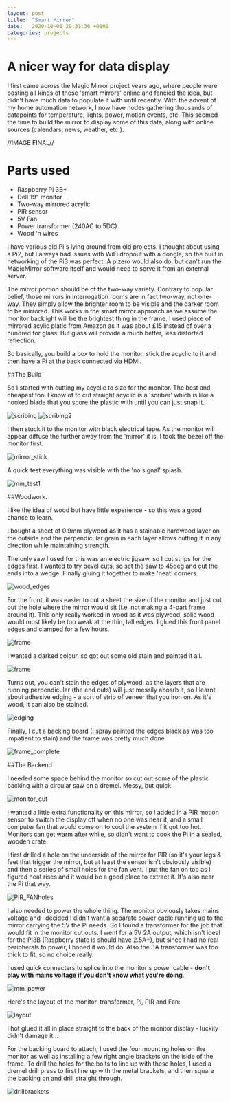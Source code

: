 ```yaml
---
layout: post
title:  "Smart Mirror"
date:   2020-10-01 20:31:36 +0100
categories: projects
---
```

# A nicer way for data display
I first came across the Magic Mirror project years ago, where people were posting all kinds of these 'smart mirrors' online and fancied the idea, but didn't have much data to populate it with until recently. With the advent of my home automation network, I now have nodes gathering thousands of datapoints for temperature, lights, power, motion events, etc. This seemed the time to build the mirror to display some of this data, along with online sources (calendars, news, weather, etc.).

//IMAGE FINAL//

# Parts used
- Raspberry Pi 3B+
- Dell 19" monitor
- Two-way mirrored acrylic
- PIR sensor
- 5V Fan
- Power transformer (240AC to 5DC)
- Wood 'n wires


I have various old Pi's lying around from old projects. I thought about using a Pi2, but I always had issues with WiFi dropout with a dongle, so the built in networking of the Pi3 was perfect. A pizero would also do, but can't run the MagicMirror software itself and would need to serve it from an external server. 

The mirror portion should be of the two-way variety. Contrary to popular belief, those mirrors in interrogation rooms are in fact two-way, not one-way. They simply allow the brighter room to be visible and the darker room to be mirrored. This works in the smart mirror approach as we assume the monitor backlight will be the brightest thing in the frame. I used piece of mirrored acylic platic from Amazon as it was about £15 instead of over a hundred for glass. But glass will provide a much better, less distorted reflection.

So basically, you build a box to hold the monitor, stick the acyclic to it and then have a Pi at the back connected via HDMI.

##The Build

So I started with cutting my acyclic to size for the monitor. The best and cheapest tool I know of to cut straight acyclic is a 'scriber' which is like a hooked blade that you score the plastic with until you can just snap it.

![scribing](/images/mm_cutacryl2.jpg)
![scribing2](/images/mm_cutacryl.jpg)

I then stuck it to the monitor with black electrical tape. As the monitor will appear diffuse the further away from the 'mirror' it is, I took the bezel off the monitor first.

![mirror_stick](/images/mm_screen_tape.jpg)

A quick test everything was visible with the 'no signal' splash.

![mm_test1](/images/mm_screen_test.jpg)

##Woodwork.

I like the idea of wood but have little experience - so this was a good chance to learn.

I bought a sheet of 0.9mm plywood as it has a stainable hardwood layer on the outside and the perpendicular grain in each layer allows cutting it in any direction while maintaining strength.

The only saw I used for this was an electric jigsaw, so I cut strips for the edges first. I wanted to try bevel cuts, so set the saw to 45deg and cut the ends into a wedge. Finally gluing it together to make 'neat' corners.

![wood_edges](/images/mm_cutframe.jpg)

For the front, it was easier to cut a sheet the size of the monitor and just cut out the hole where the mirror would sit (i.e. not making a 4-part frame around it). This only really worked in wood as it was plywood, solid wood would most likely be too weak at the thin, tall edges.
I glued this front panel edges and clamped for a few hours.

![frame](/images/mm_rig_glue.jpg)

I wanted a darked colour, so got out some old stain and painted it all.

![frame](/images/mm_rig_stain.jpg)

Turns out, you can't stain the edges of plywood, as the layers that are running perpendicular (the end cuts) will just messily abosrb it, so I learnt about adhesive edging - a sort of strip of veneer that you iron on. As it's wood, it can also be stained.

![edging](/images/mm_edging.jpg)

Finally, I cut a backing board (I spray painted the edges black as was too impatient to stain) and the frame was pretty much done.

![frame_complete](/images/frame_comp.jpg)

##The Backend

I needed some space behind the monitor so cut out some of the plastic backing with a circular saw on a dremel. Messy, but quick.

![monitor_cut](/images/mm_cutmon.jpg)

I wanted a little extra functionality on this mirror, so I added in a PIR motion sensor to switch the display off when no one was near it, and a small computer fan that would come on to cool the system if it got too hot. Monitors can get warm after while, so didn't want to cook the Pi in a sealed, wooden crate.

I first drilled a hole on the underside of the mirror for PIR (so it's your legs & feet that trigger the mirror, but at least the sensor isn't obviously visible) and then a series of small holes for the fan vent. I put the fan on top as I figured heat rises and it would be a good place to extract it. It's also near the Pi that way.

![PIR_FANholes](/images/mm_drill.jpg)

I also needed to power the whole thing. The monitor obviously takes mains voltage and I decided I didn't want a separate power cable running up to the mirror carrying the 5V the Pi needs. So I found a transformer for the job that would fit in the monitor cut outs. I went for a 5V 2A output, which isn't ideal for the Pi3B (Raspberry state is should have 2.5A+), but since I had no real peripherals to power, I hoped it would do. Also the 3A transformer was too thick to fit, so no choice really.

I used quick connecters to splice into the monitor's power cable - **don't play with mains voltage if you don't know what you're doing**.

![mm_power](/images/mm_electric.jpg)

Here's the layout of the monitor, transformer, Pi, PIR and Fan:

![layout](/images/mm_layout2.jpg)

I hot glued it all in place straight to the back of the monitor display - luckily didn't damage it...

For the backing board to attach, I used the four mounting holes on the monitor as well as installing a few right angle brackets on the iside of the frame. To drill the holes for the bolts to line up with these holes, I used a dremel drill press to first line up with the metal brackets, and then square the backing on and drill straight through.

![drillbrackets](/images/mm_backholes.jpg)



